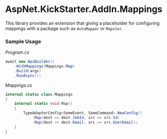 # AspNet.KickStarter.AddIn.Mappings

This library provides an extension that giving a placeholder for configuring mappings with a package such as `AutoMapper` or `Mapster`.

### Sample Usage

*Program.cs*
```csharp
await new ApiBuilder()
    .WithMappings(Mappings.Map)
    .Build(args)
    .RunAsync();
```

*Mappings.cs*
```csharp
internal static class Mappings
{
    internal static void Map()
    {
        TypeAdapterConfig<SomeEvent, SomeCommand>.NewConfig()
            .Map(dest => dest.JobId, src => src.Id)
            .Map(dest => dest.Email, src => src.UserEmail);
    }
}
```
